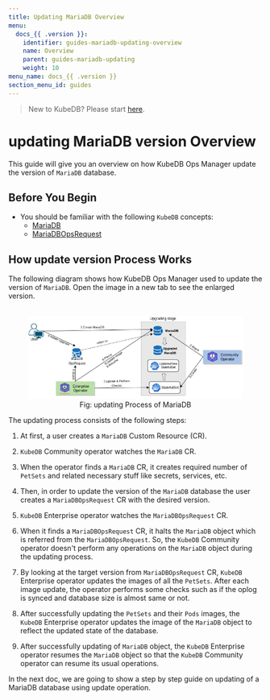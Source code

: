 ```yaml
---
title: Updating MariaDB Overview
menu:
  docs_{{ .version }}:
    identifier: guides-mariadb-updating-overview
    name: Overview
    parent: guides-mariadb-updating
    weight: 10
menu_name: docs_{{ .version }}
section_menu_id: guides
---
```


> New to KubeDB? Please start [here](/docs/README.md).

# updating MariaDB version Overview

This guide will give you an overview on how KubeDB Ops Manager update the version of `MariaDB` database.

## Before You Begin

- You should be familiar with the following `KubeDB` concepts:
  - [MariaDB](/docs/guides/mariadb/concepts/mariadb)
  - [MariaDBOpsRequest](/docs/guides/mariadb/concepts/opsrequest)

## How update version Process Works

The following diagram shows how KubeDB Ops Manager used to update the version of `MariaDB`. Open the image in a new tab to see the enlarged version.

<figure align="center">
  <img alt="updating Process of MariaDB" src="/docs/guides/mariadb/update-version/overview/images/mdops-update.jpeg">
<figcaption align="center">Fig: updating Process of MariaDB</figcaption>
</figure>

The updating process consists of the following steps:

1. At first, a user creates a `MariaDB` Custom Resource (CR).

2. `KubeDB` Community operator watches the `MariaDB` CR.

3. When the operator finds a `MariaDB` CR, it creates required number of `PetSets` and related necessary stuff like secrets, services, etc.

4. Then, in order to update the version of the `MariaDB` database the user creates a `MariaDBOpsRequest` CR with the desired version.

5. `KubeDB` Enterprise operator watches the `MariaDBOpsRequest` CR.

6. When it finds a `MariaDBOpsRequest` CR, it halts the `MariaDB` object which is referred from the `MariaDBOpsRequest`. So, the `KubeDB` Community operator doesn't perform any operations on the `MariaDB` object during the updating process.  

7. By looking at the target version from `MariaDBOpsRequest` CR, `KubeDB` Enterprise operator updates the images of all the `PetSets`. After each image update, the operator performs some checks such as if the oplog is synced and database size is almost same or not.

8. After successfully updating the `PetSets` and their `Pods` images, the `KubeDB` Enterprise operator updates the image of the `MariaDB` object to reflect the updated state of the database.

9. After successfully updating of `MariaDB` object, the `KubeDB` Enterprise operator resumes the `MariaDB` object so that the `KubeDB` Community operator can resume its usual operations.

In the next doc, we are going to show a step by step guide on updating of a MariaDB database using update operation.